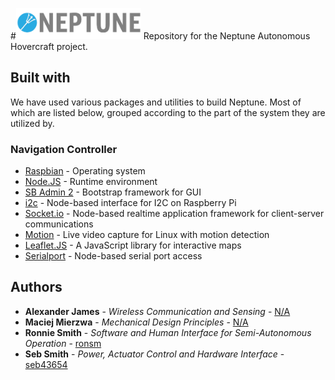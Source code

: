 #<img src="/neptune.png" width="200">
Repository for the Neptune Autonomous Hovercraft project.

## Built with

We have used various packages and utilities to build Neptune. Most of which are listed below, grouped
according to the part of the system they are utilized by.

### Navigation Controller
* [Raspbian](https://www.raspbian.org) - Operating system
* [Node.JS](https://nodejs.org/en/) - Runtime environment
* [SB Admin 2](https://startbootstrap.com/template-overviews/sb-admin-2/) - Bootstrap framework for GUI
* [i2c](https://www.npmjs.com/package/i2c) - Node-based interface for I2C on Raspberry Pi
* [Socket.io](http://socket.io/) - Node-based realtime application framework for client-server communications
* [Motion](http://lavrsen.dk/foswiki/bin/view/Motion/WebHome) - Live video capture for Linux with motion detection
* [Leaflet.JS](link) - A JavaScript library for interactive maps
* [Serialport](https://www.npmjs.com/package/serialport) - Node-based serial port access

## Authors

* **Alexander James** - *Wireless Communication and Sensing* - [N/A](https://github.com/404)
* **Maciej Mierzwa** - *Mechanical Design Principles* - [N/A](https://github.com/404)
* **Ronnie Smith** - *Software and Human Interface for Semi-Autonomous Operation* - [ronsm](https://github.com/ronsm)
* **Seb Smith** - *Power, Actuator Control and Hardware Interface* - [seb43654](https://github.com/seb43654)
